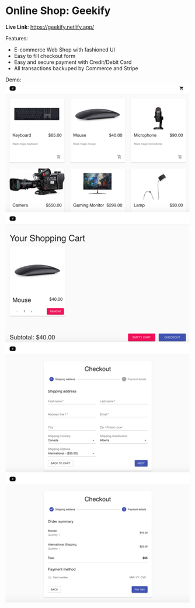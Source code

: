 # Online Shop: Geekify
**Live Link**: https://geekify.netlify.app/

Features:
- E-commerce Web Shop with fashioned UI
- Easy to fill checkout form
- Easy and secure payment with Credit/Debit Card
- All transactions backuped by Commerce and Stripe




Demo:\
![Main Menu](Main.png)
![Shopping Cart](Cart.png)
![Address](Address.png)
![Payment](Pay.png)


